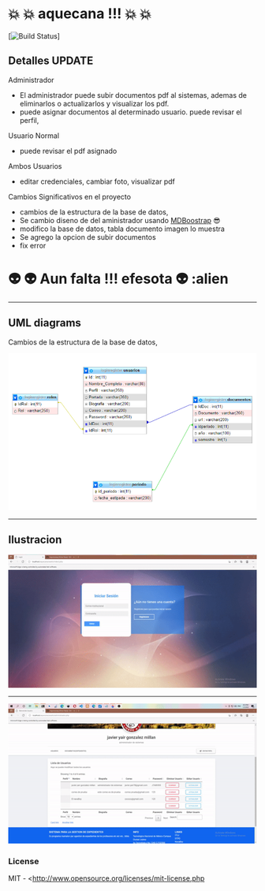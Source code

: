 # :boom: :boom: aquecana !!! :boom: :boom:

[![Build Status](https://travis-ci.org/joemccann/dillinger.svg?branch=master)]

## Detalles UPDATE

Administrador

- El administrador puede subir documentos pdf al sistemas, ademas de eliminarlos o actualizarlos y visualizar los pdf.
- puede asignar documentos al determinado usuario.
puede revisar el perfil,

Usuario Normal

- puede revisar el pdf asignado 

Ambos Usuarios

- editar credenciales, cambiar foto, visualizar pdf

Cambios Significativos en el proyecto 

- cambios de la estructura de la base de datos,
- Se cambio diseno de del aministrador usando [MDBoostrap](https://mdbootstrap.com/) :sunglasses:
- modifico la base de datos, tabla documento imagen lo muestra
- Se agrego la opcion de subir documentos
- fix error

# :alien: :alien: Aun falta !!! efesota :alien: :alien

----

## UML diagrams

Cambios de la estructura de la base de datos,

![siuu](https://raw.githubusercontent.com/bigvictornaq/material/main/nullStruff/dbUML.png)

----

## Ilustracion

![ns](https://raw.githubusercontent.com/bigvictornaq/aquecana/v_nava_bt_organizacion/assets/images/unoss.gif)

---

![ns2](https://raw.githubusercontent.com/bigvictornaq/aquecana/v_nava_bt_organizacion/assets/images/dosss.gif)


### License
MIT - <http://www.opensource.org/licenses/mit-license.php
